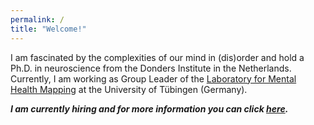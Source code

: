 ```yaml
---
permalink: /
title: "Welcome!"
---
```


I am fascinated by the complexities of our mind in (dis)order and hold a Ph.D. in neuroscience from the Donders Institute in the Netherlands. Currently, I am working as  Group Leader of the [Laboratory for Mental Health Mapping](https://mhm-lab.github.io) at the University of Tübingen (Germany).

***I am currently hiring and for more information you can click [here](https://mhm-lab.github.io/join_us/).***
